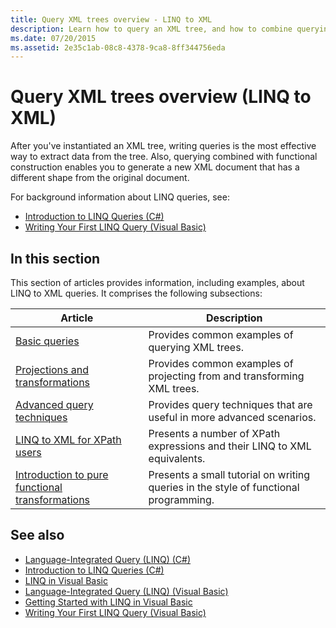 ```yaml
---
title: Query XML trees overview - LINQ to XML
description: Learn how to query an XML tree, and how to combine querying and functional construction to reshape a tree.
ms.date: 07/20/2015
ms.assetid: 2e35c1ab-08c8-4378-9ca8-8ff344756eda
---
```


# Query XML trees overview (LINQ to XML)

After you've instantiated an XML tree, writing queries is the most effective way to extract data from the tree. Also, querying combined with functional construction enables you to generate a new XML document that has a different shape from the original document.

For background information about LINQ queries, see:

- [Introduction to LINQ Queries (C#)](/dotnet/csharp/linq/get-started/introduction-to-linq-queries)
- [Writing Your First LINQ Query (Visual Basic)](../../visual-basic/programming-guide/concepts/linq/writing-your-first-linq-query.md)

## In this section

This section of articles provides information, including examples, about LINQ to XML queries. It comprises the following subsections:

|Article|Description|
|-----------|-----------------|
|[Basic queries](find-element-specific-attribute.md)|Provides common examples of querying XML trees.|
|[Projections and transformations](work-dictionaries-linq-xml.md)|Provides common examples of projecting from and transforming XML trees.|
|[Advanced query techniques](join-two-collections.md)|Provides query techniques that are useful in more advanced scenarios.|
|[LINQ to XML for XPath users](comparison-xpath-linq-xml.md)|Presents a number of XPath expressions and their LINQ to XML equivalents.|
|[Introduction to pure functional transformations](introduction-pure-functional-transformations.md)|Presents a small tutorial on writing queries in the style of functional programming.|

## See also

- [Language-Integrated Query (LINQ) (C#)](/dotnet/csharp/linq/)
- [Introduction to LINQ Queries (C#)](/dotnet/csharp/linq/get-started/introduction-to-linq-queries)
- [LINQ in Visual Basic](../../visual-basic/programming-guide/language-features/linq/index.md)
- [Language-Integrated Query (LINQ) (Visual Basic)](../../visual-basic/programming-guide/concepts/linq/index.md)
- [Getting Started with LINQ in Visual Basic](../../visual-basic/programming-guide/concepts/linq/getting-started-with-linq.md)
- [Writing Your First LINQ Query (Visual Basic)](../../visual-basic/programming-guide/concepts/linq/writing-your-first-linq-query.md)
